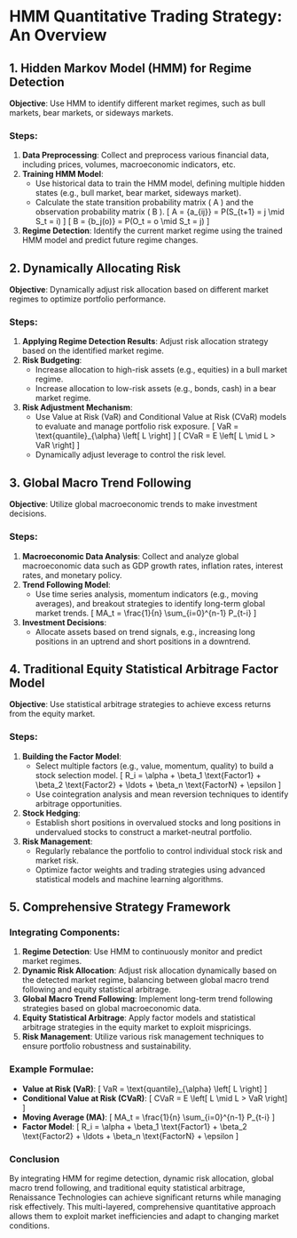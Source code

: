 # HMM Quantitative Trading Strategy: An Overview

## 1. Hidden Markov Model (HMM) for Regime Detection

**Objective**: Use HMM to identify different market regimes, such as bull markets, bear markets, or sideways markets.

### Steps:
1. **Data Preprocessing**: Collect and preprocess various financial data, including prices, volumes, macroeconomic indicators, etc.
2. **Training HMM Model**:
   - Use historical data to train the HMM model, defining multiple hidden states (e.g., bull market, bear market, sideways market).
   - Calculate the state transition probability matrix \( A \) and the observation probability matrix \( B \).
     \[
     A = \{a_{ij}\} = P(S_{t+1} = j \mid S_t = i)
     \]
     \[
     B = \{b_j(o)\} = P(O_t = o \mid S_t = j)
     \]
3. **Regime Detection**: Identify the current market regime using the trained HMM model and predict future regime changes.

## 2. Dynamically Allocating Risk

**Objective**: Dynamically adjust risk allocation based on different market regimes to optimize portfolio performance.

### Steps:
1. **Applying Regime Detection Results**: Adjust risk allocation strategy based on the identified market regime.
2. **Risk Budgeting**:
   - Increase allocation to high-risk assets (e.g., equities) in a bull market regime.
   - Increase allocation to low-risk assets (e.g., bonds, cash) in a bear market regime.
3. **Risk Adjustment Mechanism**:
   - Use Value at Risk (VaR) and Conditional Value at Risk (CVaR) models to evaluate and manage portfolio risk exposure.
     \[
     VaR = \text{quantile}_{\alpha} \left[ L \right]
     \]
     \[
     CVaR = E \left[ L \mid L > VaR \right]
     \]
   - Dynamically adjust leverage to control the risk level.

## 3. Global Macro Trend Following

**Objective**: Utilize global macroeconomic trends to make investment decisions.

### Steps:
1. **Macroeconomic Data Analysis**: Collect and analyze global macroeconomic data such as GDP growth rates, inflation rates, interest rates, and monetary policy.
2. **Trend Following Model**:
   - Use time series analysis, momentum indicators (e.g., moving averages), and breakout strategies to identify long-term global market trends.
     \[
     MA_t = \frac{1}{n} \sum_{i=0}^{n-1} P_{t-i}
     \]
3. **Investment Decisions**:
   - Allocate assets based on trend signals, e.g., increasing long positions in an uptrend and short positions in a downtrend.

## 4. Traditional Equity Statistical Arbitrage Factor Model

**Objective**: Use statistical arbitrage strategies to achieve excess returns from the equity market.

### Steps:
1. **Building the Factor Model**:
   - Select multiple factors (e.g., value, momentum, quality) to build a stock selection model.
     \[
     R_i = \alpha + \beta_1 \text{Factor1} + \beta_2 \text{Factor2} + \ldots + \beta_n \text{FactorN} + \epsilon
     \]
   - Use cointegration analysis and mean reversion techniques to identify arbitrage opportunities.
2. **Stock Hedging**:
   - Establish short positions in overvalued stocks and long positions in undervalued stocks to construct a market-neutral portfolio.
3. **Risk Management**:
   - Regularly rebalance the portfolio to control individual stock risk and market risk.
   - Optimize factor weights and trading strategies using advanced statistical models and machine learning algorithms.

## 5. Comprehensive Strategy Framework

### Integrating Components:
1. **Regime Detection**: Use HMM to continuously monitor and predict market regimes.
2. **Dynamic Risk Allocation**: Adjust risk allocation dynamically based on the detected market regime, balancing between global macro trend following and equity statistical arbitrage.
3. **Global Macro Trend Following**: Implement long-term trend following strategies based on global macroeconomic data.
4. **Equity Statistical Arbitrage**: Apply factor models and statistical arbitrage strategies in the equity market to exploit mispricings.
5. **Risk Management**: Utilize various risk management techniques to ensure portfolio robustness and sustainability.

### Example Formulae:
- **Value at Risk (VaR)**:
  \[
  VaR = \text{quantile}_{\alpha} \left[ L \right]
  \]
- **Conditional Value at Risk (CVaR)**:
  \[
  CVaR = E \left[ L \mid L > VaR \right]
  \]
- **Moving Average (MA)**:
  \[
  MA_t = \frac{1}{n} \sum_{i=0}^{n-1} P_{t-i}
  \]
- **Factor Model**:
  \[
  R_i = \alpha + \beta_1 \text{Factor1} + \beta_2 \text{Factor2} + \ldots + \beta_n \text{FactorN} + \epsilon
  \]

### Conclusion

By integrating HMM for regime detection, dynamic risk allocation, global macro trend following, and traditional equity statistical arbitrage, Renaissance Technologies can achieve significant returns while managing risk effectively. This multi-layered, comprehensive quantitative approach allows them to exploit market inefficiencies and adapt to changing market conditions.
